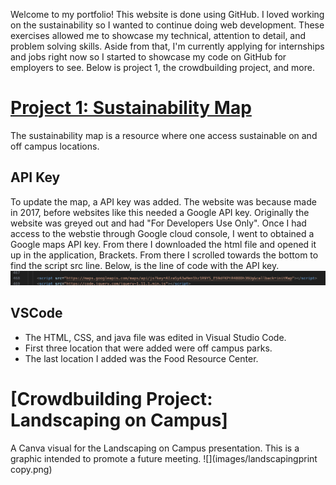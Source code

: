 Welcome to my portfolio! This website is done using GitHub. I loved working on the sustainability so I wanted to continue doing web development. These exercises allowed me to showcase my technical, attention to detail, and problem solving skills. Aside from that, I'm currently applying for internships and jobs right now so I started to showcase my code on GitHub for employers to see. Below is project 1, the crowdbuilding project, and more.

# [Project 1: Sustainability Map](http://sustainabilitymap.hamline.edu/)
The sustainability map is a resource where one access sustainable on and off campus locations. 

## API Key
To update the map, a API key was added. The website was because made in 2017, before websites like this needed a Google API key. Originally the website was greyed out and had "For Developers Use Only". Once I had access to the webstie through Google cloud console, I went to obtained a Google maps API key. From there I downloaded the html file and opened it up in the application, Brackets. From there I scrolled towards the bottom to find the script src line. Below, is the line of code with the API key.
![](images/key.png)

## VSCode
* The HTML, CSS, and java file was edited in Visual Studio Code.
* First three location that were added were off campus parks.
* The last location I added was the Food Resource Center.


# [Crowdbuilding Project: Landscaping on Campus]
A Canva visual for the Landscaping on Campus presentation. This is a graphic intended to promote a future meeting. 
![](images/landscapingprint copy.png)

